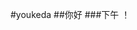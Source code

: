
#youkeda
##你好
###下午
！[](https://qgt-style.oss-cn-hangzhou.aliyuncs.com/newcoursep4/g1/g1-2-2/tenor.gif)
